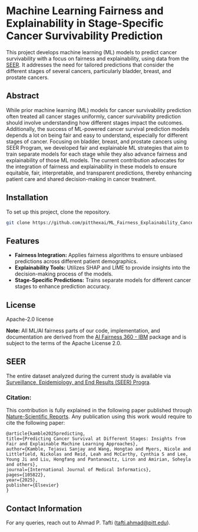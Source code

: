 # Machine Learning Fairness and Explainability in Stage-Specific Cancer Survivability Prediction

This project develops machine learning (ML) models to predict cancer survivability with a focus on fairness and explainability, using data from the <a href="https://seer.cancer.gov/data/" target="_blank">SEER</a>. It addresses the need for tailored predictions that consider the different stages of several cancers, particularly bladder, breast, and prostate cancers.

## Abstract

While prior machine learning (ML) models for cancer survivability prediction often treated all cancer stages uniformly, cancer survivability prediction should involve understanding how different stages impact the outcomes. Additionally, the success of ML-powered cancer survival prediction models depends a lot on being fair and easy to understand, especially for different stages of cancer. Focusing on bladder, breast, and prostate cancers using SEER Program, we developed  fair and explainable ML strategies that aim to train separate models for each stage while they also advance fairness and explainability of those ML models. The current contribution advocates for the integration of fairness and explainability in these models to ensure equitable, fair, interpretable, and transparent predictions, thereby enhancing patient care and shared decision-making in cancer treatment.



## Installation

To set up this project, clone the repository.

```bash
git clone https://github.com/pitthexai/ML_Fairness_Explainability_Cancer_Survivability.git
```

## Features
+ <strong>Fairness Integration:</strong> Applies fairness algorithms to ensure unbiased predictions across different patient demographics. <br>
+ <strong>Explainability Tools:</strong> Utilizes SHAP and LIME to provide insights into the decision-making process of the models. <br>
+ <strong>Stage-Specific Predictions:</strong> Trains separate models for different cancer stages to enhance prediction accuracy.


## License
Apache-2.0 license
<p><strong>Note:</strong> All ML/AI fairness parts of our code, implementation, and documentation are derived from the <a href="https://aif360.res.ibm.com/" target="_blank">AI Fairness 360 - IBM</a> package and is subject to the terms of the Apache License 2.0.</p>

## SEER
<p>The entire dataset analyzed during the current study is available via <a href="https://seer.cancer.gov" target="_blank"> Surveillance, Epidemiology, and End Results (SEER) Progra</a>.</p>

### Citation:

<p align="justify">This contribution is fully explained in the following paper published through <a href="https://www.nature.com/articles/s41598-024-66873-6" target="_blank">Nature-Scientific Reports</a>. Any publication using this work would require to cite the following paper:

  ```
  @article{kamble2025predicting,
  title={Predicting Cancer Survival at Different Stages: Insights from Fair and Explainable Machine Learning Approaches},
  author={Kamble, Tejasvi Sanjay and Wang, Hongtao and Myers, Nicole and Littlefield, Nickolas and Reid, Leah and McCarthy, Cynthia S and Lee, Young Ji and Liu, Hongfang and Pantanowitz, Liron and Amirian, Soheyla and others},
  journal={International Journal of Medical Informatics},
  pages={105822},
  year={2025},
  publisher={Elsevier}
}
```
## Contact Information
For any queries, reach out to Ahmad P. Tafti (tafti.ahmad@pitt.edu).
